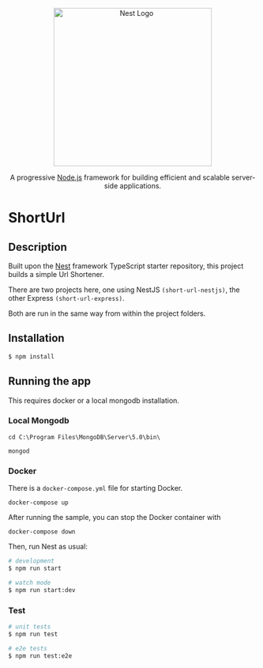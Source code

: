 

<p align="center">
  <a href="http://nestjs.com/" target="blank"><img src="https://nestjs.com/img/logo_text.svg" width="320" alt="Nest Logo" /></a>
</p>

[circleci-image]: https://img.shields.io/circleci/build/github/nestjs/nest/master?token=abc123def456
[circleci-url]: https://circleci.com/gh/nestjs/nest

  <p align="center">A progressive <a href="http://nodejs.org" target="_blank">Node.js</a> framework for building efficient and scalable server-side applications.</p>
    <p align="center">

# ShortUrl
## Description

Built upon the [Nest](https://github.com/nestjs/nest) framework TypeScript starter repository,
this project builds a simple Url Shortener.

There are two projects here, one using NestJS `(short-url-nestjs)`, the other Express `(short-url-express)`.

Both are run in the same way from within the project folders.

## Installation

```bash
$ npm install
```

## Running the app

This requires docker or a local mongodb installation.

### Local Mongodb

`cd C:\Program Files\MongoDB\Server\5.0\bin\ `

`mongod`

### Docker

There is a `docker-compose.yml` file for starting Docker.

`docker-compose up`

After running the sample, you can stop the Docker container with

`docker-compose down`

Then, run Nest as usual:

```bash
# development
$ npm run start

# watch mode
$ npm run start:dev
```

### Test

```bash
# unit tests
$ npm run test

# e2e tests
$ npm run test:e2e
```

